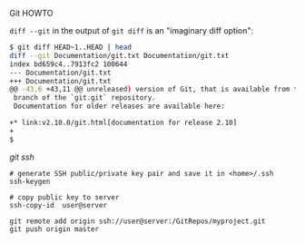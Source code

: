Git HOWTO

`diff --git` in the output of `git diff` is an "imaginary diff option":
```sh
$ git diff HEAD~1..HEAD | head
diff --git Documentation/git.txt Documentation/git.txt
index bd659c4..7913fc2 100644
--- Documentation/git.txt
+++ Documentation/git.txt
@@ -43,6 +43,11 @@ unreleased) version of Git, that is available from the 'master'
 branch of the `git.git` repository.
 Documentation for older releases are available here:

+* link:v2.10.0/git.html[documentation for release 2.10]
+
$
```

*git ssh*

```shell
# generate SSH public/private key pair and save it in <home>/.ssh
ssh-keygen

# copy public key to server
ssh-copy-id  user@server

git remote add origin ssh://user@server:/GitRepos/myproject.git
git push origin master
```
